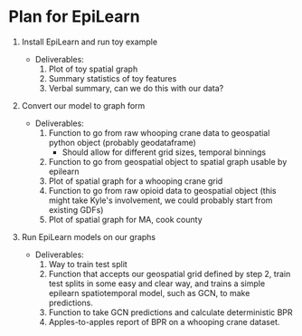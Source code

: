 # Plan for EpiLearn

1. Install EpiLearn and run toy example
    - Deliverables:
        1. Plot of toy spatial graph
        2. Summary statistics of toy features
        3. Verbal summary, can we do this with our data?

2. Convert our model to graph form
    - Deliverables:
        1. Function to go from raw whooping crane data to geospatial python object (probably geodataframe)
            - Should allow for different grid sizes, temporal binnings
        3. Function to go from geospatial object to spatial graph usable by epilearn
        4. Plot of spatial graph for a whooping crane grid
        5.  Function to go from raw opioid data to geospatial object (this might take Kyle's involvement, we could probably start from existing GDFs) 
        6. Plot of spatial graph for MA, cook county

3. Run EpiLearn models on our graphs
    - Deliverables:
        1. Way to train test split
        2. Function that accepts our geospatial grid defined by step 2, train test splits in some easy and clear way, and trains a simple epilearn spatiotemporal model, such as GCN, to make predictions.
        3. Function to take GCN predictions and calculate deterministic BPR
        4. Apples-to-apples report of BPR on a whooping crane dataset.
